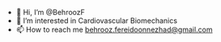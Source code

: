 - 👋 Hi, I’m @BehroozF
- 👀 I’m interested in Cardiovascular Biomechanics
- 📫 How to reach me behrooz.fereidoonnezhad@gmail.com

<!---
BehroozF/BehroozF is a ✨ special ✨ repository because its `README.md` (this file) appears on your GitHub profile.
You can click the Preview link to take a look at your changes.
--->
